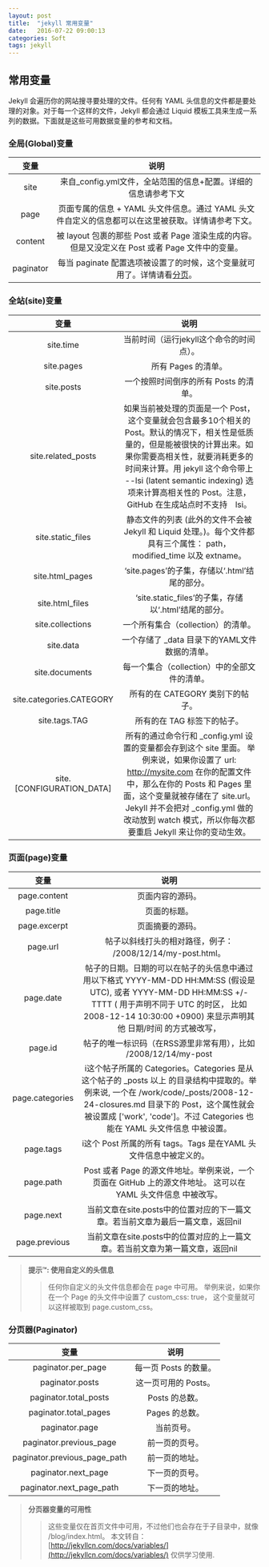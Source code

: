 ```yaml
---
layout: post
title:  "jekyll 常用变量"
date:   2016-07-22 09:00:13
categories: Soft
tags: jekyll
---
```

## 常用变量
Jekyll 会遍历你的网站搜寻要处理的文件。任何有 YAML 头信息的文件都是要处理的对象。对于每一个这样的文件，Jekyll 都会通过 Liquid 模板工具来生成一系列的数据。下面就是这些可用数据变量的参考和文档。
### 全局(Global)变量
|变量|说明|
|:---------:|:---------------------------------------------------:|
|site|来自_config.yml文件，全站范围的信息+配置。详细的信息请参考下文|
|page|页面专属的信息 + YAML 头文件信息。通过 YAML 头文件自定义的信息都可以在这里被获取。详情请参考下文。|
|content|被 layout 包裹的那些 Post 或者 Page 渲染生成的内容。但是又没定义在 Post 或者 Page 文件中的变量。|
|paginator|每当 paginate 配置选项被设置了的时候，这个变量就可用了。详情请看[分页](http://jekyllcn.com/docs/pagination/)。|
### 全站(site)变量
|变量|说明|
|:---------:|:---------------------------------------------------:|
|site.time|当前时间（运行jekyll这个命令的时间点）。|
|site.pages|所有 Pages 的清单。|
|site.posts|一个按照时间倒序的所有 Posts 的清单。|
|site.related_posts|如果当前被处理的页面是一个 Post，这个变量就会包含最多10个相关的 Post。默认的情况下，相关性是低质量的，但是能被很快的计算出来。如果你需要高相关性，就要消耗更多的时间来计算。用 jekyll 这个命令带上 --lsi (latent semantic indexing) 选项来计算高相关性的 Post。注意，GitHub 在生成站点时不支持　lsi。|
|site.static_files|静态文件的列表 (此外的文件不会被 Jekyll 和 Liquid 处理。)。每个文件都具有三个属性： path， modified_time 以及 extname。|
|site.html_pages|‘site.pages’的子集，存储以‘.html’结尾的部分。|
|site.html_files|‘site.static_files’的子集，存储以‘.html’结尾的部分。|
|site.collections|一个所有集合（collection）的清单。|
|site.data|一个存储了 _data 目录下的YAML文件数据的清单。|
|site.documents|每一个集合（collection）中的全部文件的清单。|
|site.categories.CATEGORY|所有的在 CATEGORY 类别下的帖子。|
|site.tags.TAG|所有的在 TAG 标签下的帖子。|
|site.[CONFIGURATION_DATA]|所有的通过命令行和 _config.yml 设置的变量都会存到这个 site 里面。 举例来说，如果你设置了 url: http://mysite.com 在你的配置文件中，那么在你的 Posts 和 Pages 里面，这个变量就被存储在了 site.url。Jekyll 并不会把对 _config.yml 做的改动放到 watch 模式，所以你每次都要重启 Jekyll 来让你的变动生效。|
### 页面(page)变量
|变量|说明|
|:---------:|:---------------------------------------------------:|
|page.content|页面内容的源码。|
|page.title|页面的标题。|
|page.excerpt|页面摘要的源码。|
|page.url|帖子以斜线打头的相对路径，例子： /2008/12/14/my-post.html。|
|page.date|帖子的日期。日期的可以在帖子的头信息中通过用以下格式 YYYY-MM-DD HH:MM:SS (假设是 UTC), 或者 YYYY-MM-DD HH:MM:SS +/-TTTT ( 用于声明不同于 UTC 的时区， 比如 2008-12-14 10:30:00 +0900) 来显示声明其他 日期/时间 的方式被改写，|
|page.id|帖子的唯一标识码（在RSS源里非常有用），比如 /2008/12/14/my-post|
|page.categories|i这个帖子所属的 Categories。Categories 是从这个帖子的 _posts 以上 的目录结构中提取的。举例来说, 一个在 /work/code/_posts/2008-12-24-closures.md 目录下的 Post，这个属性就会被设置成 ['work', 'code']。不过 Categories 也能在 YAML 头文件信息 中被设置。|
|page.tags|i这个 Post 所属的所有 tags。Tags 是在YAML 头文件信息中被定义的。|
|page.path|Post 或者 Page 的源文件地址。举例来说，一个页面在 GitHub 上的源文件地址。 这可以在 YAML 头文件信息 中被改写。|
|page.next|当前文章在site.posts中的位置对应的下一篇文章。若当前文章为最后一篇文章，返回nil|
|page.previous|当前文章在site.posts中的位置对应的上一篇文章。若当前文章为第一篇文章，返回nil|
> **提示™: 使用自定义的头信息**
>> 任何你自定义的头文件信息都会在 page 中可用。 举例来说，如果你在一个 Page 的头文件中设置了 custom_css: true， 这个变量就可以这样被取到 page.custom_css。
### 分页器(Paginator)
|变量|说明|
|:---------:|:---------------------------------------------------:|
|paginator.per_page|每一页 Posts 的数量。|
|paginator.posts|这一页可用的 Posts。|
|paginator.total_posts|Posts 的总数。|
|paginator.total_pages|Pages 的总数。|
|paginator.page|当前页号。|
|paginator.previous_page|前一页的页号。|
|paginator.previous_page_path|前一页的地址。|
|paginator.next_page|下一页的页号。|
|paginator.next_page_path|下一页的地址。|
> **分页器变量的可用性**
>> 这些变量仅在首页文件中可用，不过他们也会存在于子目录中，就像 /blog/index.html。
本文转自：[http://jekyllcn.com/docs/variables/](http://jekyllcn.com/docs/variables/)
仅供学习使用.
